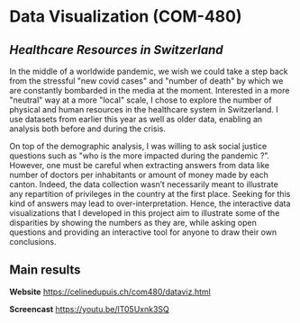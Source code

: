 # Data Visualization (COM-480)

## _Healthcare Resources in Switzerland_

In the middle of a worldwide pandemic, we wish we could take a step back from the stressful "new covid cases" and "number of death" by which we are constantly bombarded in the media at the moment. Interested in a more "neutral" way at a more "local" scale, I chose to explore the number of physical and human resources in the healthcare system in Switzerland. I use datasets from earlier this year as well as older data, enabling an analysis both before and during the crisis.

On top of the demographic analysis, I was willing to ask social justice questions such as "who is the more impacted during the pandemic ?”. However, one must be careful when extracting answers from data like number of doctors per inhabitants or amount of money made by each canton. Indeed, the data collection wasn’t necessarily meant to illustrate any repartition of privileges in the country at the first place. Seeking for this kind of answers may lead to over-interpretation. Hence, the interactive data visualizations that I developed in this project aim to illustrate some of the disparities by showing the numbers as they are, while asking open questions and providing an interactive tool for anyone to draw their own conclusions.

## Main results
**Website** 
https://celinedupuis.ch/com480/dataviz.html

**Screencast**
https://youtu.be/lT05Uxnk3SQ









